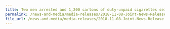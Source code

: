 ```yaml
---
title: Two men arrested and 1,200 cartons of duty-unpaid cigarettes seized
permalink: /news-and-media/media-releases/2018-11-08-Joint-News-Release
file_url: /news-and-media/media-releases/2018-11-08-Joint-News-Release.pdf
---
```

